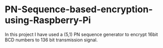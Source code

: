 # PN-Sequence-based-encryption-using-Raspberry-Pi

In this project I have used a (5,1) PN sequence generator to encrypt 16bit BCD numbers to 136 bit transmission signal.